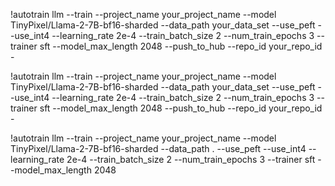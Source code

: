 !autotrain llm --train --project_name your_project_name --model TinyPixel/Llama-2-7B-bf16-sharded --data_path your_data_set --use_peft --use_int4 --learning_rate 2e-4 --train_batch_size 2 --num_train_epochs 3 --trainer sft --model_max_length 2048 --push_to_hub --repo_id your_repo_id -

!autotrain llm --train --project_name your_project_name --model TinyPixel/Llama-2-7B-bf16-sharded --data_path your_data_set --use_peft --use_int4 --learning_rate 2e-4 --train_batch_size 2 --num_train_epochs 3 --trainer sft --model_max_length 2048 --push_to_hub --repo_id your_repo_id -




!autotrain llm --train --project_name your_project_name --model TinyPixel/Llama-2-7B-bf16-sharded --data_path . --use_peft --use_int4 --learning_rate 2e-4 --train_batch_size 2 --num_train_epochs 3 --trainer sft --model_max_length 2048 